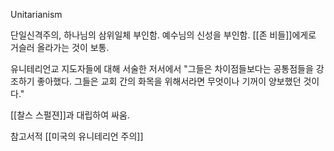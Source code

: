 
Unitarianism

단일신격주의, 하나님의 삼위일체 부인함. 예수님의 신성을 부인함. [[존 비들]]에게로 거슬러 올라가는 것이 보통.

유니테리언교 지도자들에 대해 서술한 저서에서 "그들은 차이점들보다는 공통점들을 강조하기 좋아했다. 그들은 교회 간의 화목을 위해서라면 무엇이나 기꺼이 양보했던 것이다."


[[찰스 스펄젼]]과 대립하여 싸움.


참고서적
[[미국의 유니테리언 주의]]